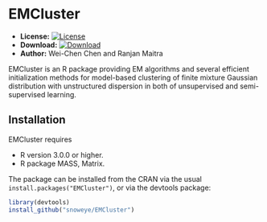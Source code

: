 # EMCluster

* **License:** [![License](http://img.shields.io/badge/license-GPL%20v2-orange.svg?style=flat)](http://www.gnu.org/licenses/gpl-2.0.en.html)
* **Download:** [![Download](http://cranlogs.r-pkg.org/badges/EMCluster)](https://cran.r-project.org/package=EMCluster)
* **Author:** Wei-Chen Chen and Ranjan Maitra 


EMCluster is an R package providing EM algorithms and several efficient
initialization methods for model-based clustering of finite
mixture Gaussian distribution with unstructured dispersion
in both of unsupervised and semi-supervised learning.



## Installation

EMCluster requires
* R version 3.0.0 or higher.
* R package MASS, Matrix.

The package can be installed from the CRAN via the usual
`install.packages("EMCluster")`, or via the devtools package:

```r
library(devtools)
install_github("snoweye/EMCluster")
```

